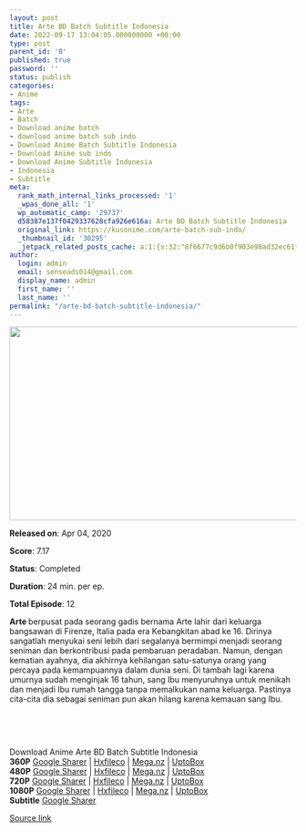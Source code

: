 ```yaml
---
layout: post
title: Arte BD Batch Subtitle Indonesia
date: 2022-09-17 13:04:05.000000000 +00:00
type: post
parent_id: '0'
published: true
password: ''
status: publish
categories:
- Anime
tags:
- Arte
- Batch
- Download anime batch
- download anime batch sub indo
- Download Anime Batch Subtitle Indonesia
- Download Anime sub indo
- Download Anime Subtitle Indonesia
- Indonesia
- Subtitle
meta:
  rank_math_internal_links_processed: '1'
  _wpas_done_all: '1'
  wp_automatic_camp: '29737'
  d58387e137f0429337628cfa926e616a: Arte BD Batch Subtitle Indonesia
  original_link: https://kusonime.com/arte-batch-sub-indo/
  _thumbnail_id: '30295'
  _jetpack_related_posts_cache: a:1:{s:32:"8f6677c9d6b0f903e98ad32ec61f8deb";a:2:{s:7:"expires";i:1663465688;s:7:"payload";a:3:{i:0;a:1:{s:2:"id";i:30055;}i:1;a:1:{s:2:"id";i:30079;}i:2;a:1:{s:2:"id";i:29879;}}}}
author:
  login: admin
  email: senseads014@gmail.com
  display_name: admin
  first_name: ''
  last_name: ''
permalink: "/arte-bd-batch-subtitle-indonesia/"
---
```

<p><img width="534" height="340" src="{{ site.baseurl }}/assets/2022/09/arte-anime-534x340.jpg" class="attachment-thumb-large size-thumb-large wp-post-image" alt="" loading="lazy" title="Arte BD Batch Subtitle Indonesia" srcset="https://kusonime.com/wp-content/uploads/2020/05/arte-anime-534x340.jpg 534w, https://kusonime.com/wp-content/uploads/2020/05/arte-anime-300x191.jpg 300w, https://kusonime.com/wp-content/uploads/2020/05/arte-anime-768x489.jpg 768w, https://kusonime.com/wp-content/uploads/2020/05/arte-anime-520x331.jpg 520w, https://kusonime.com/wp-content/uploads/2020/05/arte-anime.jpg 1000w" sizes="(max-width: 534px) 100vw, 534px" />
<p><b>Released on</b>: Apr 04, 2020</p>
<p>
<p><b>Score</b>: 7.17</p>
<p>
<p><b>Status</b>: Completed</p>
<p>
<p><b>Duration</b>: 24 min. per ep.</p>
<p>
<p><b>Total Episode</b>: 12</p>
<p>
<p><strong>Arte </strong>berpusat pada seorang gadis bernama Arte lahir dari keluarga bangsawan di Firenze, Italia pada era Kebangkitan abad ke 16. Dirinya sangatlah menyukai seni lebih dari segalanya bermimpi menjadi seorang seniman dan berkontribusi pada pembaruan peradaban. Namun, dengan kematian ayahnya, dia akhirnya kehilangan satu-satunya orang yang percaya pada kemampuannya dalam dunia seni. Di tambah lagi karena umurnya sudah menginjak 16 tahun, sang Ibu menyuruhnya untuk menikah dan menjadi Ibu rumah tangga tanpa memalkukan nama keluarga. Pastinya cita-cita dia sebagai seniman pun akan hilang karena kemauan sang Ibu.</p>
<p>
<p> </p>
<p>
<p> </p>
<p>
<div class="smokeddl">
<div class="smokettl">Download Anime Arte BD Batch Subtitle Indonesia</div>
<div class="smokeurl"><strong>360P</strong> <a href="https://acefile.co/f/54447681/kusonime-kehidupan-arte-bedeh-360p-rar" target="_blank" rel="noopener noreferrer">Google Sharer</a> | <a href="https://hxfile.co/cxuiklsn7nvd" target="_blank" rel="noopener">Hxfileco</a> | <a href="https://mega.nz/file/5mZSEDKT#BtN7k8JwoTeqhD4maaPf0KQKO74eFNx1zBOvql0DMBU" target="_blank" rel="noopener noreferrer">Mega.nz</a> | <a href="https://uptobox.com/73we9gryl4s3" target="_blank" rel="noopener">UptoBox</a></div>
<div class="smokeurl"><strong>480P</strong> <a href="https://acefile.co/f/54447684/kusonime-kehidupan-arte-bedeh-480p-rar" target="_blank" rel="noopener noreferrer">Google Sharer</a> | <a href="https://hxfile.co/cw7h2d23w906" target="_blank" rel="noopener">Hxfileco</a> | <a href="https://mega.nz/file/xrBQjT5T#yFIWnWQVLB0-8Db-9G8105rD0Ro1G9DYqlVYgg6rzU0" target="_blank" rel="noopener noreferrer">Mega.nz</a> | <a href="https://uptobox.com/dyy2mgj1ic4r" target="_blank" rel="noopener">UptoBox</a></div>
<div class="smokeurl"><strong>720P</strong> <a href="https://acefile.co/f/54447686/kusonime-kehidupan-arte-bedeh-720p-rar" target="_blank" rel="noopener noreferrer">Google Sharer</a> | <a href="https://hxfile.co/q0eobanoegb3" target="_blank" rel="noopener">Hxfileco</a> | <a href="https://mega.nz/file/cyJgmBDQ#o00qOCUWaq_l04qhJH5NwVjNbW868TCPFGSkCt2HFyI" target="_blank" rel="noopener noreferrer">Mega.nz</a> | <a href="https://uptobox.com/kcktlb9usa1i" target="_blank" rel="noopener">UptoBox</a></div>
<div class="smokeurl"><strong>1080P</strong> <a href="https://acefile.co/f/54447688/kusonime-kehidupan-arte-bedeh-1080p-rar" target="_blank" rel="noopener noreferrer">Google Sharer</a> | <a href="https://hxfile.co/fnmpuklqsvsy" target="_blank" rel="noopener">Hxfileco</a> | <a href="https://mega.nz/file/M7AywRiZ#3CmK2Ob-TxSdKt7pX1Hx745XVuoRsTGHqPqcle-AodM" target="_blank" rel="noopener noreferrer">Mega.nz</a> | <a href="https://uptobox.com/7v7x45zuuf3c" target="_blank" rel="noopener">UptoBox</a></div>
<div class="smokeurl"><strong>Subtitle</strong> <a href="https://acefile.co/f/54447691/kusonime-kehidupan-arte-bedeh-fontsubs-rar" target="_blank" rel="noopener noreferrer">Google Sharer</a></div>
</div>
<p><a href="https://kusonime.com/arte-batch-sub-indo/">Source link </a></p>
